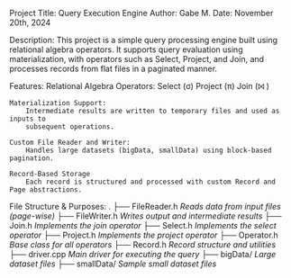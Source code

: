 Project Title: Query Execution Engine
Author: Gabe M.
Date: November 20th, 2024 

Description:
    This project is a simple query processing engine built using relational algebra operators.
    It supports query evaluation using materialization, with operators such as Select, 
    Project, and Join, and processes records from flat files in a paginated manner.

Features:
    Relational Algebra Operators:
        Select (σ)
        Project (π)
        Join (⨝ )

    Materialization Support:
        Intermediate results are written to temporary files and used as inputs to 
        subsequent operations.

    Custom File Reader and Writer:
        Handles large datasets (bigData, smallData) using block-based pagination.

    Record-Based Storage
        Each record is structured and processed with custom Record and Page abstractions. 

File Structure & Purposes:
    .
    ├── FileReader.h     *Reads data from input files (page-wise)*
    ├── FileWriter.h     *Writes output and intermediate results*
    ├── Join.h           *Implements the join operator*
    ├── Select.h         *Implements the select operator*
    ├── Project.h        *Implements the project operator*
    ├── Operator.h       *Base class for all operators*
    ├── Record.h         *Record structure and utilities*
    ├── driver.cpp       *Main driver for executing the query*
    ├── bigData/         *Large dataset files*
    ├── smallData/       *Sample small dataset files*
